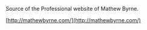 Source of the Professional website of Mathew Byrne.

[http://mathewbyrne.com/](http://mathewbyrne.com/)


